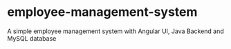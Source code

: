 # employee-management-system
A simple employee management system with Angular UI, Java Backend and MySQL database
